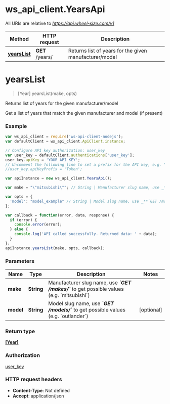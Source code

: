 # ws_api_client.YearsApi

All URIs are relative to *https://api.wheel-size.com/v1*

Method | HTTP request | Description
------------- | ------------- | -------------
[**yearsList**](YearsApi.md#yearsList) | **GET** /years/ | Returns list of years for the given manufacturer/model


<a name="yearsList"></a>
# **yearsList**
> [Year] yearsList(make, opts)

Returns list of years for the given manufacturer/model

Get a list of years that match the given manufacturer and model (if present)

### Example
```javascript
var ws_api_client = require('ws-api-client-nodejs');
var defaultClient = ws_api_client.ApiClient.instance;

// Configure API key authorization: user_key
var user_key = defaultClient.authentications['user_key'];
user_key.apiKey = 'YOUR API KEY';
// Uncomment the following line to set a prefix for the API key, e.g. "Token" (defaults to null)
//user_key.apiKeyPrefix = 'Token';

var apiInstance = new ws_api_client.YearsApi();

var make = "\"mitsubishi\""; // String | Manufacturer slug name, use _**`GET /makes/`**_ to get possible values (e.g. `mitsubishi`)

var opts = { 
  'model': "model_example" // String | Model slug name, use _**`GET /models/`**_ to get possible values (e.g. `outlander`)
};

var callback = function(error, data, response) {
  if (error) {
    console.error(error);
  } else {
    console.log('API called successfully. Returned data: ' + data);
  }
};
apiInstance.yearsList(make, opts, callback);
```

### Parameters

Name | Type | Description  | Notes
------------- | ------------- | ------------- | -------------
 **make** | **String**| Manufacturer slug name, use _**&#x60;GET /makes/&#x60;**_ to get possible values (e.g. &#x60;mitsubishi&#x60;) | 
 **model** | **String**| Model slug name, use _**&#x60;GET /models/&#x60;**_ to get possible values (e.g. &#x60;outlander&#x60;) | [optional] 

### Return type

[**[Year]**](Year.md)

### Authorization

[user_key](../README.md#user_key)

### HTTP request headers

 - **Content-Type**: Not defined
 - **Accept**: application/json

